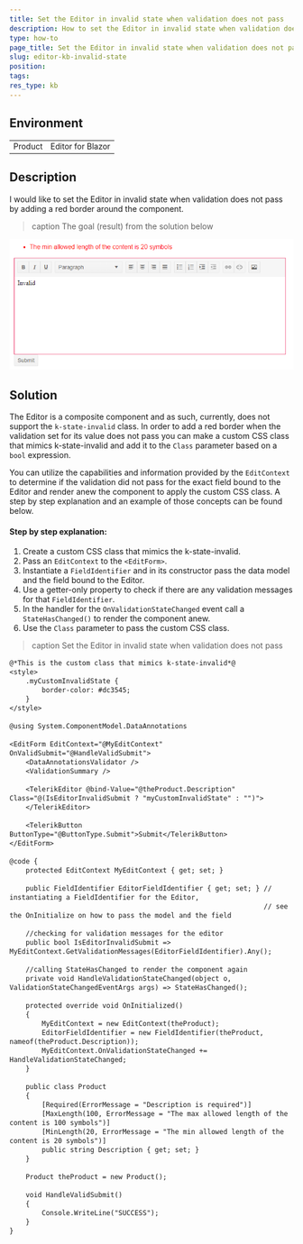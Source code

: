 ```yaml
---
title: Set the Editor in invalid state when validation does not pass
description: How to set the Editor in invalid state when validation does not pass
type: how-to
page_title: Set the Editor in invalid state when validation does not pass
slug: editor-kb-invalid-state
position:
tags:
res_type: kb
---
```


## Environment
<table>
	<tbody>
		<tr>
			<td>Product</td>
			<td>Editor for Blazor</td>
		</tr>
	</tbody>
</table>


## Description

I would like to set the Editor in invalid state when validation does not pass by adding a red border around the component. 


>caption The goal (result) from the solution below

![the editor in invalid state](images/editor-invalid-state.png)


## Solution

The Editor is a composite component and as such, currently, does not support the `k-state-invalid` class. In order to add a red border when the validation set for its value does not pass you can make a custom CSS class that mimics k-state-invalid and add it to the `Class` parameter based on a `bool` expression.

You can utilize the capabilities and information provided by the `EditContext` to determine if the validation did not pass for the exact field bound to the Editor and render anew the component to apply the custom CSS class. A step by step explanation and an example of those concepts can be found below.

#### Step by step explanation:

1. Create a custom CSS class that mimics the k-state-invalid.
1. Pass an `EditContext` to the `<EditForm>`.
1. Instantiate a `FieldIdentifier` and in its constructor pass the data model and the field bound to the Editor. 
1. Use a getter-only property to check if there are any validation messages for that `FieldIdentifier`.
1. In the handler for the `OnValidationStateChanged` event call a `StateHasChanged()` to render the component anew. 
1. Use the `Class` parameter to pass the custom CSS class.

>caption Set the Editor in invalid state when validation does not pass

````CSHTML
@*This is the custom class that mimics k-state-invalid*@
<style>
    .myCustomInvalidState {
        border-color: #dc3545;
    }
</style>

@using System.ComponentModel.DataAnnotations

<EditForm EditContext="@MyEditContext" OnValidSubmit="@HandleValidSubmit">
    <DataAnnotationsValidator />
    <ValidationSummary />

    <TelerikEditor @bind-Value="@theProduct.Description" Class="@(IsEditorInvalidSubmit ? "myCustomInvalidState" : "")">
    </TelerikEditor>

    <TelerikButton ButtonType="@ButtonType.Submit">Submit</TelerikButton>
</EditForm>

@code {
    protected EditContext MyEditContext { get; set; }

    public FieldIdentifier EditorFieldIdentifier { get; set; } // instantiating a FieldIdentifier for the Editor,
                                                               // see the OnInitialize on how to pass the model and the field

    //checking for validation messages for the editor
    public bool IsEditorInvalidSubmit => MyEditContext.GetValidationMessages(EditorFieldIdentifier).Any();

    //calling StateHasChanged to render the component again
    private void HandleValidationStateChanged(object o, ValidationStateChangedEventArgs args) => StateHasChanged();

    protected override void OnInitialized()
    {
        MyEditContext = new EditContext(theProduct);
        EditorFieldIdentifier = new FieldIdentifier(theProduct, nameof(theProduct.Description));
        MyEditContext.OnValidationStateChanged += HandleValidationStateChanged;
    }

    public class Product
    {
        [Required(ErrorMessage = "Description is required")]
        [MaxLength(100, ErrorMessage = "The max allowed length of the content is 100 symbols")]
        [MinLength(20, ErrorMessage = "The min allowed length of the content is 20 symbols")]
        public string Description { get; set; }
    }

    Product theProduct = new Product();

    void HandleValidSubmit()
    {
        Console.WriteLine("SUCCESS");
    }
}
````


